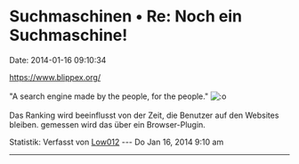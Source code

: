 Suchmaschinen • Re: Noch ein Suchmaschine!
==========================================

Date: 2014-01-16 09:10:34

<https://www.blippex.org/>\
\
\"A search engine made by the people, for the people.\"
![:o](http://forum.yacy-websuche.de/images/smilies/icon_e_surprised.gif "Surprised")\
\
Das Ranking wird beeinflusst von der Zeit, die Benutzer auf den Websites
bleiben. gemessen wird das über ein Browser-Plugin.

Statistik: Verfasst von
[Low012](http://forum.yacy-websuche.de/memberlist.php?mode=viewprofile&u=62)
--- Do Jan 16, 2014 9:10 am

------------------------------------------------------------------------
